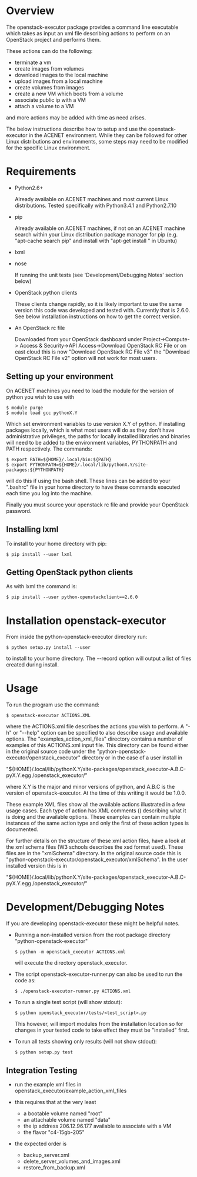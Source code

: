 Overview
========

The openstack-executor package provides a command line executable which takes 
as input an xml file describing actions to perform on an OpenStack project and 
performs them.

These actions can do the following:

+ terminate a vm
+ create images from volumes
+ download images to the local machine
+ upload images from a local machine
+ create volumes from images
+ create a new VM which boots from a volume
+ associate public ip with a VM
+ attach a volume to a VM

and more actions may be added with time as need arises.

The below instructions describe how to setup and use the openstack-executor 
in the ACENET environment. While they can be followed for other Linux 
distributions and environments, some steps may need to be modified for the 
specific Linux environment.


Requirements
============

+ Python2.6+
  
  Already available on ACENET machines and most current Linux 
  distributions. Tested specifically with Python3.4.1 and Python2.7.10

+ pip
  
  Already available on ACENET machines, if not on an ACENET machine 
  search within your Linux distribution package manager for pip (e.g. 
  "apt-cache search pip" and install with "apt-get install 
  <pip-package-name>" in Ubuntu)
  
+ lxml

+ nose

  If running the unit tests (see 'Development/Debugging Notes' section below)
  
+ OpenStack python clients
  
  These clients change rapidly, so it is likely important to use the same
  version this code was developed and tested with. Currently that is 2.6.0.
  See below installation instructions on how to get the correct version.

+ An OpenStack rc file
  
  Downloaded from your OpenStack dashboard under Project->Compute->
  Access & Security->API Access->Download OpenStack RC File
  or on east cloud this is now "Download OpenStack RC File v3" the
  "Download OpenStack RC File v2" option will not work for most users.


Setting up your environment
---------------------------

On ACENET machines you need to load the module for the version of python you 
wish to use with

```
$ module purge
$ module load gcc pythonX.Y
```

Which set environment variables to use version X.Y of python. If installing 
packages locally, which is what most users will do as they don't have 
administrative privileges, the paths for locally installed libraries and 
binaries will need to be added to the environment variables, PYTHONPATH and 
PATH respectively. The commands:

```
$ export PATH=${HOME}/.local/bin:${PATH}
$ export PYTHONPATH=${HOME}/.local/lib/pythonX.Y/site-packages:${PYTHONPATH}
```

will do this if using the bash shell. These lines can be added to your 
".bashrc" file in your home directory to have these commands executed each 
time you log into the machine.

Finally you must source your openstack rc file and provide your OpenStack 
password.

Installing lxml
---------------

To install to your home directory with pip:

```
$ pip install --user lxml
```

Getting OpenStack python clients
--------------------------------

As with lxml the command is:

```
$ pip install --user python-openstackclient==2.6.0
```

Installation openstack-executor
===============================

From inside the python-openstack-executor directory run:

```
$ python setup.py install --user
```

to install to your home directory. The --record <filename> option will output 
a list of files created during install.


Usage
=====

To run the program use the command:

```
$ openstack-executor ACTIONS.XML
```

where the ACTIONS.xml file describes the actions you wish to perform. A "-h" 
or "--help" option can be specified to also describe usage and available 
options. The "examples_action_xml_files" directory contains a number of 
examples of this ACTIONS.xml input file. This directory can be found either 
in the original source code under the 
"python-openstack-executor/openstack_executor" directory or in the case of a 
user install in 

"${HOME}/.local/lib/pythonX.Y/site-packages/openstack_executor-A.B.C-pyX.Y.egg
/openstack_executor/"

where X.Y is the major and minor versions of python, and A.B.C is the version 
of openstack-executor. At the time of this writing it would be 1.0.0.

These example XML files show all the available actions illustrated in a few 
usage cases. Each type of action has XML comments (<!-- comment -->) 
describing what it is doing and the available options. These examples can
contain multiple instances of the same action type and only the first of these
action types is documented.

For further details on the structure of these xml action files, have a look at
the xml schema files (W3 schools describes the xsd format used). These files 
are in the "xmlSchema" directory. In the original source code this is
"python-openstack-executor/openstack_executor/xmlSchema". In the user 
installed version this is in 

"${HOME}/.local/lib/pythonX.Y/site-packages/openstack_executor-A.B.C-pyX.Y.egg
/openstack_executor/"


Development/Debugging Notes
===========================

If you are developing openstack-executor these might be helpful notes.

+ Running a non-installed version from the root package directory 
  "python-openstack-executor"
  
  ```
  $ python -m openstack_executor ACTIONS.xml
  ```
  
  will execute the directory openstack_executor.
  
+ The script openstack-executor-runner.py can also be used to run the code as:

  ```
  $ ./openstack-executor-runner.py ACTIONS.xml
  ```

+ To run a single test script (will show stdout):
  
  ```
  $ python openstack_executor/tests/<test_script>.py
  ```
  
  This however, will import modules from the installation location so for changes 
  in your tested code to take effect they must be "installed" first.
  
+ To run all tests showing only results (will not show stdout):
  
  ```
  $ python setup.py test
  ```
  
  
Integration Testing
-------------------

+ run the example xml files in openstack_executor/example_action_xml_files

+ this requires that at the very least
    * a bootable volume named "root"
    * an attachable volume named "data"
    * the ip address 206.12.96.177 available to associate with a VM
    * the flavor "c4-15gb-205" 
+ the expected order is 
    * backup_server.xml
    * delete_server_volumes_and_images.xml
    * restore_from_backup.xml

